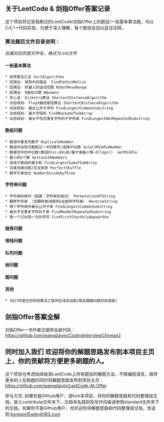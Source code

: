 ## 关于LeetCode & 剑指Offer答案记录
这个项目将记录我刷过的LeetCode/剑指Offer上的题目/一些基本算法题，均以C/C++代码实现，为便于深入理解，每个题目会加以适当注释。

### 算法题目文件目录说明：
*后面对应的是文件名，格式为.md文件*

#### 一些基本算法
    * 排序算法汇总 SortAlgorithms
    * 回溯法- 矩阵中的路径  FindPathinMetrix
    * 回溯法- 机器人的运动范围 RobotMoveRange
    * 回溯法- N皇后问题 NQueens
    * 贪心法- Dijkstra算法 ShortestDistanceAlgorithm
    * 动态规划- Floyd最短路径算法 ShortestDistanceAlgorithm
    * 动态规划- 最长公共子序列 FindLongestCommonSubstring 
    * 动态规划- 最大字段和 FindMaxSumofSubArray
    * 动态规划- 最长不包含重复字符的子字符串 FindLongestNotRepeatedSubstring

#### 数组问题
    * 数组中重复的数字 DuplicateNumber
    * 数组中出现次数超过一半的数字/选择中位数 SelectMiddleNumber
    * 数据流中的中位数(数组O(n);AVL树/最大堆最小堆-O(logn))  GetMiddle
    * 最小的k个数 GetLeastKNumbers
    * 连续子数组的最大和 FindLargestSumofSubArray
    * 完美洗牌问题/交叉排序 PerfectShuffle
    * 数字子串划分 NumberDividebyThree

#### 字符串问题
    * 字符串的排列（拓展：字符串的组合） PermutationOfString 
    * 翻转字符串 （含翻转单词顺序&左旋转字符串） ReverseString 
    * 两个字符串中最长公共子串 FindLongestCommonSubstring
    * 最长不含重复字符的子串 FindMaxNotRepeatedSubstring
    * 第一个只出现一次的字符 FindFirstCharOnlyAppearOne

#### 链表问题

#### 堆栈问题

#### 队列问题

#### 树问题

#### 图问题

#### 其他
    * 2017阿里巴巴校招算法工程师在线测试题[稳定婚姻问题的改进版]


## 剑指Offer答案全解
剑指Offer一书作者已提供全部代码：https://github.com/wangdaiyin/CodingInterviewChinese2

## 同时加入我们 欢迎将你的解题思路发布到本项目主页上，你的贡献将方便更多刷题的人。
这个项目也考虑陆续收录LeetCode上所有题目的解题方法，不限编程语言。倡导更多的人在刷题的同时将解题思路发布到项目主页：https://github.com/wangdaiyin/LeetCode-At-Offer

参与方式: 如果你是Github用户，请fork本项目，将你的解题思路和代码整理成文档，放入contribute文件夹下，文档命名规则及写作风格请参照standard文件夹下的文档。如果你不是Github用户，也欢迎你将解题思路和代码整理成文档，发送到:kongxin15wdy@163.com

